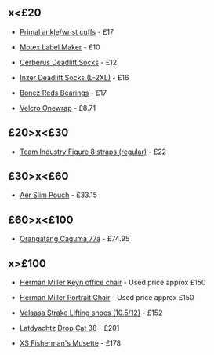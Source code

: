 ## x<£20

 - [Primal ankle/wrist cuffs](https://www.primalstrength.com/products/primal-performance-series-ankle-wrist-cuff) - £17

 - [Motex Label Maker](https://sanwacraft.com/products/motex-e-303-compact-embossing-label-maker) - £10

 - [Cerberus Deadlift Socks](https://cerberus-strength.com/products/deadlift-socks) - £12

 - [Inzer Deadlift Socks (L-2XL)](https://inzer.com/en-gb/products/power-lifting-socks) - £16

 - [Bonez Reds Bearings](https://vandemlongboardshop.co.uk/products/bones-reds-bearings) - £17

 - [Velcro Onewrap](https://www.cmwltd.co.uk/p/velcro-one-wrap-tie-200mm-x-20mm-yellow-25) - £8.71


## £20>x<£30

 - [Team Industry Figure 8 straps (regular)](https://teamindustry.co.uk/products/industry-figure-8-lifting-straps) - £22

## £30>x<£60

 - [Aer Slim Pouch](https://aersf.co.uk/products/slim-pouch-1?country=GB) - £33.15

## £60>x<£100

 - [Orangatang Caguma 77a](https://vandemlongboardshop.co.uk/products/orangatang-caguama-wheels-85mm) - £74.95

## x>£100

 - [Herman Miller Keyn office chair](https://www.ebay.co.uk/sch/i.html?_nkw=herman+miller+keyn&_sacat=0&_from=R40&_trksid=p2334524.m570.l1313&LH_TitleDesc=0&_odkw=herman+miller+cosm&_osacat=0) - Used price approx £150

 - [Herman Miller Portrait Chair](https://www.ebay.co.uk/sch/i.html?_nkw=herman+miller+portrait&_sacat=0&_from=R40&_trksid=p2334524.m570.l1313&LH_TitleDesc=0&_odkw=herman+miller+keyn&_osacat=0) - Used price approx £150

 - [Velaasa Strake Lifting shoes (10.5/12)](https://velaasa.com/products/velaasa-strake-olympic-weightlifting-shoe-in-winter-white?variant=33042428493847) - £152

 - [Latdyachtz Drop Cat 38](https://vandemlongboardshop.co.uk/products/landyachtz-drop-cat-38-dune-drop-through-longboard) - £201

 - [XS Fisherman's Musette](https://www.bleu-de-chauffe.com/en/the-fisherman-s-musette/1793-fisherman-s-musette-xs-suede-ocher-3700716020916.html) - £178
